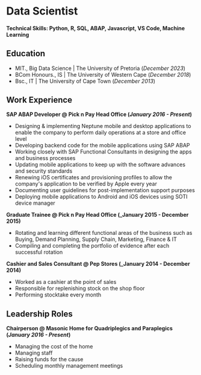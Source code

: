 # Data Scientist

#### Technical Skills: Python, R, SQL, ABAP, Javascript, VS Code, Machine Learning

## Education
- MIT., Big Data Science | The University of Pretoria (_December 2023_)
- BCom Honours., IS | The University of Western Cape (_December 2018_)
- Bsc., IT | The University of Cape Town (_December 2013_)
  
## Work Experience
**SAP ABAP Developer @ Pick n Pay Head Office (_January 2016 - Present_)**
- Designing & implementing Neptune mobile and desktop applications to enable the company to perform daily operations at a      store and office level
- Developing backend code for the mobile applications using SAP ABAP
- Working closely with SAP Functional Consultants in designing the apps and business processes
- Updating mobile applications to keep up with the software advances and security standards
- Renewing iOS certificates and provisioning profiles to allow the company's application to be verified by Apple every year
- Documenting user guidelines for post-implementation support purposes
- Deploying mobile applications to Android and iOS devices using SOTI device manager

**Graduate Trainee @ Pick n Pay Head Office (_January 2015 - December 2015)**
- Rotating and learning different functional areas of the business such as Buying, Demand Planning, Supply Chain, Marketing,   Finance & IT
- Compiling and completing the portfolio of evidence after each successful rotation

**Cashier and Sales Consultant @ Pep Stores (_January 2014 - December 2014)**
- Worked as a cashier at the point of sales
- Responsible for replenishing stock on the shop floor
- Performing stocktake every month

## Leadership Roles
**Chairperson @ Masonic Home for Quadriplegics and Paraplegics (_January 2016 - Present_)**
- Managing the cost of the home
- Managing staff
- Raising funds for the cause
- Scheduling monthly management meetings
  

